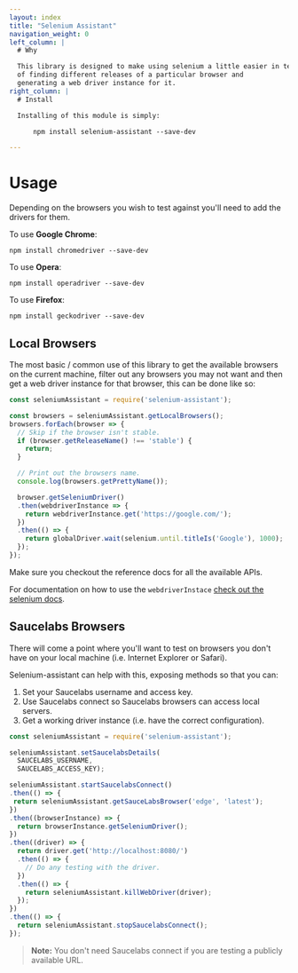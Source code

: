 ```yaml
---
layout: index
title: "Selenium Assistant"
navigation_weight: 0
left_column: |
  # Why

  This library is designed to make using selenium a little easier in terms
  of finding different releases of a particular browser and
  generating a web driver instance for it.
right_column: |
  # Install

  Installing of this module is simply:

      npm install selenium-assistant --save-dev

---
```

# Usage

Depending on the browsers you wish to test against you'll need to add
the drivers for them.

To use **Google Chrome**:

    npm install chromedriver --save-dev

To use **Opera**:

    npm install operadriver --save-dev

To use **Firefox**:

    npm install geckodriver --save-dev

## Local Browsers

The most basic / common use of this library to get the available browsers
on the current machine, filter out any browsers you may not want and
then get a web driver instance for that browser, this can be done like so:

```javascript
const seleniumAssistant = require('selenium-assistant');

const browsers = seleniumAssistant.getLocalBrowsers();
browsers.forEach(browser => {
  // Skip if the browser isn't stable.
  if (browser.getReleaseName() !== 'stable') {
    return;
  }

  // Print out the browsers name.
  console.log(browsers.getPrettyName());

  browser.getSeleniumDriver()
  .then(webdriverInstance => {
    return webdriverInstance.get('https://google.com/');
  })
  .then(() => {
    return globalDriver.wait(selenium.until.titleIs('Google'), 1000);
  });
});
```

Make sure you checkout the reference docs for all the available APIs.

For documentation on how to use the `webdriverInstace` [check out the
selenium docs](http://seleniumhq.github.io/selenium/docs/api/javascript/).

## Saucelabs Browsers

There will come a point where you'll want to test on browsers you don't have
on your local machine (i.e. Internet Explorer or Safari).

Selenium-assistant can help with this, exposing methods so that you can:

1. Set your Saucelabs username and access key.
1. Use Saucelabs connect so Saucelabs browsers can access local servers.
3. Get a working driver instance (i.e. have the correct configuration).

```javascript
const seleniumAssistant = require('selenium-assistant');

seleniumAssistant.setSaucelabsDetails(
  SAUCELABS_USERNAME,
  SAUCELABS_ACCESS_KEY);

seleniumAssistant.startSaucelabsConnect()
.then(() => {
 return seleniumAssistant.getSauceLabsBrowser('edge', 'latest');
})
.then((browserInstance) => {
  return browserInstance.getSeleniumDriver();
})
.then((driver) => {
  return driver.get('http://localhost:8080/')
  .then(() => {
    // Do any testing with the driver.
  })
  .then(() => {
    return seleniumAssistant.killWebDriver(driver);
  });
})
.then(() => {
  return seleniumAssistant.stopSaucelabsConnect();
});
```

> **Note:** You don't need Saucelabs connect if you are testing a publicly
> available URL.
